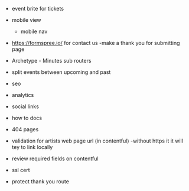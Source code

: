 - event brite for tickets
- mobile view
	- mobile nav


- https://formspree.io/ for contact us
	 -make a thank you for submitting page

- Archetype - Minutes sub routers

- split events between upcoming and past 

- seo

- analytics

- social links

- how to docs

- 404 pages

- validation for artists web page url (in contentful) 
	-without https it it will tey to link locally

- review required fields on contentful

- ssl cert

- protect thank you route